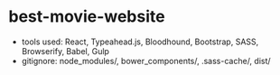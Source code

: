# best-movie-website

- tools used: React, Typeahead.js, Bloodhound, Bootstrap, SASS, Browserify, Babel, Gulp
- gitignore: node_modules/, bower_components/, .sass-cache/, dist/
